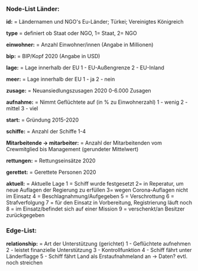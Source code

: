 ### **Node-List Länder:**

**id:**
= Ländernamen und NGO's
Eu-Länder; Türkei; Vereinigtes Königreich

**type**
= definiert ob Staat oder NGO, 1= Staat, 2= NGO

**einwohner:**
= Anzahl Einwohner/innen (Angabe in Millionen)

**bip:**
= BIP/Kopf 2020 (Angabe in USD)

**lage:**
= Lage innerhalb der EU
1 - EU-Außengrenze
2 - EU-Inland

**meer:**
= Lage innerhalb der EU
1 - ja
2 - nein

**zusage:**
= Neuansiedlungszusagen 2020
0-6.000 Zusagen

**aufnahme:**
= Nimmt Geflüchtete auf (in % zu Einwohnerzahl)
1 - wenig 
2 - mittel
3 - viel

**start:**
= Gründung
2015-2020

**schiffe:**
= Anzahl der Schiffe
1-4

**Mitarbeitende → mitarbeiter:**
= Anzahl der Mitarbeitenden
vom Crewmitglied bis Management (gerundeter Mittelwert)

**rettungen:**
= Rettungseinsätze 2020

**gerettet:**
= Gerettete Personen 2020

**aktuell:**
= Aktuelle Lage
1 = Schiff wurde festgesetzt
2= in Reperatur, um neue Auflagen der Regierung zu erfüllen
3= wegen Corona-Auflagen nicht im Einsatz
4 = Beschlagnahmung/Aufgegeben
5 = Verschrottung
6 = Strafverfolgung
7 = für den Einsatz in Vorbereitung, Registrierung läuft noch
8 = im Einsatz/befindet sich auf einer Mission
9 = verschenkt/an Besitzer zurückgegeben

### Edge-List:

**relationship:**
= Art der Unterstützung (gerichtet)
1 - Geflüchtete aufnehmen
2 - leistet finanzielle Unterstützung
3 - Kontrollfunktion
4 - Schiff fährt unter Länderflagge
5 - Schiff fährt Land als Erstaufnahmeland an → Daten? evtl. noch streichen

